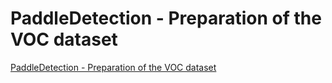 # PaddleDetection - Preparation of the VOC dataset
[PaddleDetection - Preparation of the VOC dataset](https://aiwithcloud.com/2022/09/16/paddledetection___preparation_of_the_voc_dataset/)